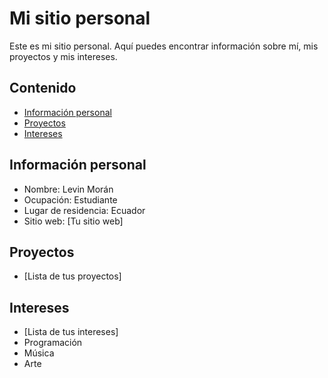 # Mi sitio personal
Este es mi sitio personal. Aquí puedes encontrar información sobre mí, mis
proyectos y mis intereses.
## Contenido
* [Información personal](#información-personal)
* [Proyectos](#proyectos)
* [Intereses](#intereses)
## Información personal
* Nombre: Levin Morán
* Ocupación: Estudiante
* Lugar de residencia: Ecuador
* Sitio web: [Tu sitio web]
## Proyectos
* [Lista de tus proyectos]
## Intereses
* [Lista de tus intereses]
* Programación
* Música
* Arte
